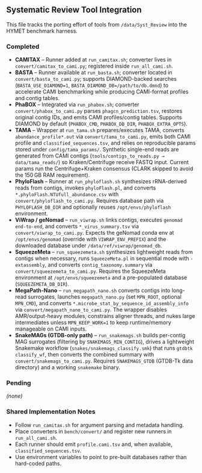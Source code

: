 



## Systematic Review Tool Integration

This file tracks the porting effort of tools from `/data/Syst_Review` into the HYMET benchmark harness.

### Completed
- **CAMITAX** – Runner added at `run_camitax.sh`; converter lives in `convert/camitax_to_cami.py`; registered inside `run_all_cami.sh`.
- **BASTA** – Runner available at `run_basta.sh`; converter located in `convert/basta_to_cami.py`; supports DIAMOND-backed searches (`BASTA_USE_DIAMOND=1`, `BASTA_DIAMOND_DB=/path/to/db.dmnd`) to accelerate CAMI benchmarking while producing CAMI-format profiles and contig tables.
- **PhaBOX** – Integrated via `run_phabox.sh`; converter `convert/phabox_to_cami.py` parses `phagcn_prediction.tsv`, restores original contig IDs, and emits CAMI profiles/contig tables. Supports DIAMOND by default (`PHABOX_CMD`, `PHABOX_DB_DIR`, `PHABOX_EXTRA_OPTS`).
- **TAMA** – Wrapper at `run_tama.sh` prepares/executes TAMA, converts `abundance_profile*.out` via `convert/tama_to_cami.py`, emits both CAMI profile and `classified_sequences.tsv`, and relies on reproducible params stored under `config/tama_params/`. Synthetic single-end reads are generated from CAMI contigs (`tools/contigs_to_reads.py → data/tama_reads/`) so Kraken/Centrifuge receive FASTQ input. Current params run the Centrifuge+Kraken consensus (CLARK skipped to avoid the 150 GB RAM requirement).
- **PhyloFlash** – Runner at `run_phyloflash.sh` synthesizes rRNA-derived reads from contigs, invokes `phyloFlash.pl`, and converts `*.phyloFlash.NTUfull_abundance.csv` with `convert/phyloflash_to_cami.py`. Requires database path via `PHYLOFLASH_DB_DIR` and optionally reuses `/opt/envs/phyloflash` environment.
- **ViWrap / geNomad** – `run_viwrap.sh` links contigs, executes `genomad end-to-end`, and converts `*_virus_summary.tsv` via `convert/viwrap_to_cami.py`. Expects the geNomad conda env at `/opt/envs/genomad` (override with `VIWRAP_ENV_PREFIX`) and the downloaded database under `/data/ref/viwrap/genomad_db`.
- **SqueezeMeta** – `run_squeezemeta.sh` synthesizes lightweight reads from contigs when necessary, runs `SqueezeMeta.pl` in sequential mode with `-extassembly`, and converts `contig_taxonomy.summary` via `convert/squeezemeta_to_cami.py`. Requires the SqueezeMeta environment at `/opt/envs/squeezemeta` and a pre-populated database (`SQUEEZEMETA_DB_DIR`).
- **MegaPath-Nano** – `run_megapath_nano.sh` converts contigs into long-read surrogates, launches `megapath_nano.py` (set `MPN_ROOT`, optional `MPN_CMD`), and converts `*.microbe_stat_by_sequence_id_assembly_info` via `convert/megapath_nano_to_cami.py`. The wrapper disables AMR/output-heavy modules, constrains aligner threads, and nukes large intermediates unless `MPN_KEEP_WORK=1` to keep runtime/memory manageable on CAMI inputs.
- **SnakeMAGs (GTDB-only path)** – `run_snakemags.sh` builds per-contig MAG surrogates (filtering by `SNAKEMAGS_MIN_CONTIG`), drives a lightweight Snakemake workflow (`snakes/snakemags_classify.smk`) that runs `gtdbtk classify_wf`, then converts the combined summary with `convert/snakemags_to_cami.py`. Requires `SNAKEMAGS_GTDB` (GTDB-Tk data directory) and a working `snakemake` binary.

### Pending
*(none)*

### Shared Implementation Notes
- Follow `run_camitax.sh` for argument parsing and metadata handling.
- Place converters in `bench/convert/` and register new runners in `run_all_cami.sh`.
- Each runner should emit `profile.cami.tsv` and, when available, `classified_sequences.tsv`.
- Use environment variables to point to pre-built databases rather than hard-coded paths.
